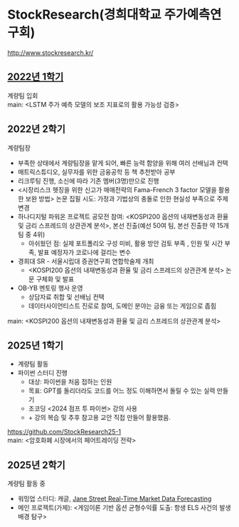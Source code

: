 # StockResearch(경희대학교 주가예측연구회)
<http://www.stockresearch.kr/>  


## [2022년 1학기](https://github.com/SeizeMyDay/StockResearch/tree/main/SR2022-1)
계량팀 입회  
main: <LSTM 주가 예측 모델의 보조 지표로의 활용 가능성 검증>  


## 2022년 2학기
계량팀장  
- 부족한 상태에서 계량팀장을 맡게 되어, 빠른 능력 함양을 위해 여러 선배님과 컨택
- 매트릭스튜디오, 실무자를 위한 금융공학 등 책 추천받아 공부
- 리크루팅 진행, 소신에 따라 기존 멤버(3명)만으로 진행
- <시장리스크 헷징을 위한 신고가 매매전략의 Fama-French 3 factor 모델을 활용한 보완 방법> 논문 집필 시도: 가정과 기법상의 충돌로 인한 현실성 부족으로 주제 변경
- 하나디지털 파워온 프로젝트 공모전 참여: <KOSPI200 옵션의 내재변동성과 환율 및 금리 스프레드의 상관관계 분석>, 본선 진출(예선 50여 팀, 본선 진출한 약 15개 팀 중 4위)
    - 아쉬웠던 점: 실제 포트폴리오 구성 미비, 활용 방안 검토 부족 , 인원 및 시간 부족, 발표 예정자가 코로나에 걸리는 변수
- 경희대 SR - 서울시립대 증권연구회 연합학술제 개최
    - <KOSPI200 옵션의 내재변동성과 환율 및 금리 스프레드의 상관관계 분석> 논문 구체화 및 발표
- OB-YB 멘토링 행사 운영
    - 상담자료 취합 및 선배님 컨택
    - 데이터사이언티스트 진로로 참여, 도메인 분야는 금융 또는 게임으로 좁힘  

main: <KOSPI200 옵션의 내재변동성과 환율 및 금리 스프레드의 상관관계 분석>  


## 2025년 1학기
* 계량팀 활동
* 파이썬 스터디 진행
  - 대상: 파이썬을 처음 접하는 인원
  - 목표: GPT를 돌리더라도 코드를 어느 정도 이해하면서 돌릴 수 있는 실력 만들기
  - 조코딩 <2024 점프 투 파이썬> 강의 사용
  - \+ 강의 복습 및 추후 참고용 교안 직접 만들어 활용했음.  

<https://github.com/StockResearch25-1>  
main: <암호화폐 시장에서의 페어트레이딩 전략>  


## 2025년 2학기
계량팀 활동 중  
* 워밍업 스터디: 캐글, [Jane Street Real-Time Market Data Forecasting](https://www.kaggle.com/competitions/jane-street-real-time-market-data-forecasting/data)
* 메인 프로젝트(가제): <게임이론 기반 옵션 균형수익률 도출: 항생 ELS 사건의 발생배경 탐구>
